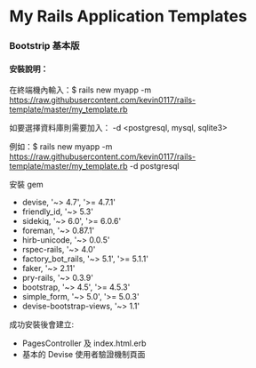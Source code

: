 # My Rails Application Templates

### Bootstrip 基本版

#### 安裝說明：
在終端機內輸入：$ rails new myapp -m https://raw.githubusercontent.com/kevin0117/rails-template/master/my_template.rb

如要選擇資料庫則需要加入： -d <postgresql, mysql, sqlite3>

例如：$ rails new myapp -m https://raw.githubusercontent.com/kevin0117/rails-template/master/my_template.rb -d postgresql

安裝 gem
  - devise, '~> 4.7', '>= 4.7.1'
  - friendly_id, '~> 5.3'
  - sidekiq, '~> 6.0', '>= 6.0.6'
  - foreman, '~> 0.87.1'
  - hirb-unicode, '~> 0.0.5'
  - rspec-rails, '~> 4.0'
  - factory_bot_rails, '~> 5.1', '>= 5.1.1'
  - faker, '~> 2.11'
  - pry-rails, '~> 0.3.9'
  - bootstrap, '~> 4.5', '>= 4.5.3'
  - simple_form, '~> 5.0', '>= 5.0.3'
  - devise-bootstrap-views, '~> 1.1'

成功安裝後會建立:
- PagesController 及 index.html.erb
- 基本的 Devise 使用者驗證機制頁面
